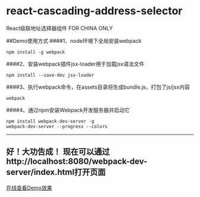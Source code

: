 # react-cascading-address-selector
React级联地址选择器组件 FOR CHINA ONLY

##Demo使用方式
####1、node环境下全局安装webpack
```
npm install -g webpack
```
####2、安装webpack插件jsx-loader用于加载jsx语法文件
```
npm install --save-dev jsx-loader
```
####3、执行webpack命令，在assets目录将生成bundle.js，打包了js/jsx内容
```
webpack
```
####4、通过npm安装Webpack开发服务器并启动它
```
npm install webpack-dev-server -g
webpack-dev-server --progress --colors
```

-----------------------
好！大功告成！
现在可以通过http://localhost:8080/webpack-dev-server/index.html打开页面
-----------------------
[在线查看Demo效果](http://runjs.cn/detail/70kgpqpi)
